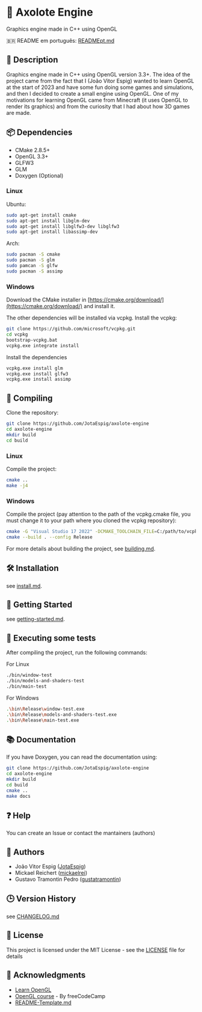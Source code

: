 # 🦎 Axolote Engine

Graphics engine made in C++ using OpenGL

🇧🇷 README em português: [READMEpt.md](READMEpt.md)

## 📄 Description

Graphics engine made in C++ using OpenGL version 3.3+. The idea of the project came from the fact that I (João Vitor Espig) wanted to learn OpenGL at the start of 2023 and have some fun doing some games and simulations, and then I decided to create a small engine using OpenGL. One of my motivations for learning OpenGL came from Minecraft (it uses OpenGL to render its graphics) and from the curiosity that I had about how 3D games are made.

## 📦 Dependencies

* CMake 2.8.5+
* OpenGL 3.3+
* GLFW3
* GLM
* Doxygen (Optional)

### Linux

Ubuntu:
```bash
sudo apt-get install cmake
sudo apt-get install libglm-dev
sudo apt-get install libglfw3-dev libglfw3
sudo apt-get install libassimp-dev
```

Arch:
```bash
sudo pacman -S cmake
sudo pacman -S glm
sudo pamcan -S glfw
sudo pacman -S assimp
```

### Windows

Download the CMake installer in [https://cmake.org/download/](https://cmake.org/download/)
and install it.

The other dependencies will be installed via vcpkg.
Install the vcpkg:
```bash
git clone https://github.com/microsoft/vcpkg.git
cd vcpkg
bootstrap-vcpkg.bat
vcpkg.exe integrate install
```

Install the dependencies
```bash
vcpkg.exe install glm
vcpkg.exe install glfw3
vcpkg.exe install assimp
```

## 🔧 Compiling

Clone the repository:
```bash
git clone https://github.com/JotaEspig/axolote-engine
cd axolote-engine
mkdir build
cd build
```

### Linux

Compile the project:
```bash
cmake ..
make -j4
```

### Windows

Compile the project (pay attention to the path of the vcpkg.cmake file,
you must change it to your path where you cloned the vcpkg repository):
```bash
cmake -G "Visual Studio 17 2022" -DCMAKE_TOOLCHAIN_FILE=C:/path/to/vcpkg/scripts/buildsystems/vcpkg.cmake ..
cmake --build . --config Release
```

For more details about building the project, see [building.md](docs/en/building.md).

## 🛠️ Installation

see [install.md](docs/en/install.md).

## 🚀 Getting Started

see [getting-started.md](docs/en/getting-started.md).

## 🧪 Executing some tests

After compiling the project, run the following commands:

For Linux
```bash
./bin/window-test
./bin/models-and-shaders-test
./bin/main-test
```

For Windows
```bash
.\bin\Release\window-test.exe
.\bin\Release\models-and-shaders-test.exe
.\bin\Release\main-test.exe
```

## 📚 Documentation

If you have Doxygen, you can read the documentation using:
```bash
git clone https://github.com/JotaEspig/axolote-engine
cd axolote-engine
mkdir build
cd build
cmake ..
make docs
```

## ❓ Help

You can create an Issue or contact the mantainers (authors)

## 👥 Authors

 * João Vitor Espig ([JotaEspig](https://github.com/JotaEspig))
 * Mickael Reichert ([mickaelrei](https://github.com/mickaelrei))
 * Gustavo Tramontin Pedro ([gustatramontin](https://github.com/gustatramontin))

## 🕒 Version History

see [CHANGELOG.md](CHANGELOG.md)

## 📜 License

This project is licensed under the MIT License - see the [LICENSE](LICENSE) file for details

## 🙏 Acknowledgments

* [Learn OpenGL](https://github.com/JoeyDeVries/LearnOpenGL)
* [OpenGL course](https://www.youtube.com/watch?v=45MIykWJ-C4&ab_channel=freeCodeCamp.org) - By freeCodeCamp
* [README-Template.md](https://gist.github.com/DomPizzie/7a5ff55ffa9081f2de27c315f5018afc)
